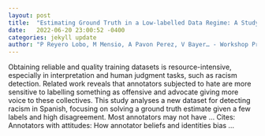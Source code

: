 ```yaml
---
layout: post
title:  "Estimating Ground Truth in a Low-labelled Data Regime: A Study of Racism Detection in Spanish"
date:   2022-06-20 23:00:52 -0400
categories: jekyll update
author: "P Reyero Lobo, M Mensio, A Pavon Perez, V Bayer… - Workshop Proceedings of …, 2022"
---
```

Obtaining reliable and quality training datasets is resource-intensive, especially in interpretation and human judgment tasks, such as racism detection. Related work reveals that annotators subjected to hate are more sensitive to labelling something as offensive and advocate giving more voice to these collectives. This study analyses a new dataset for detecting racism in Spanish, focusing on solving a ground truth estimate given a few labels and high disagreement. Most annotators may not have …
Cites: ‪Annotators with attitudes: How annotator beliefs and identities bias …‬  